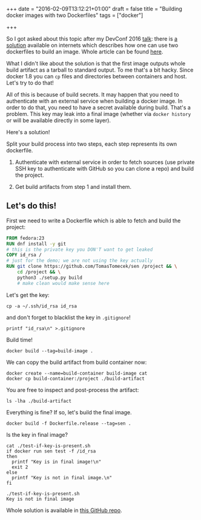 +++
date = "2016-02-09T13:12:21+01:00"
draft = false
title = "Building docker images with two Dockerfiles"
tags = ["docker"]

+++

So I got asked about this topic after my DevConf 2016
[talk](https://devconfcz2016.sched.org/event/5lzf/is-it-hard-to-build-a-docker-image):
there is [a
solution](https://github.com/docker/docker/issues/13490#issuecomment-156554857)
available on internets which describes how one can use two dockerfiles to build
an image. Whole article can be found [
here](http://resources.codeship.com/ebooks/continuous-integration-continuous-delivery-with-docker).

What I didn't like about the solution is that the first image outputs whole
build artifact as a tarball to standard output. To me that's a bit hacky. Since
docker 1.8 you can `cp` files and directories between containers and host.
Let's try to do that!

All of this is because of build secrets. It may happen that you need to
authenticate with an external service when building a docker image. In order to
do that, you need to have a secret available during build. That's a problem.
This key may leak into a final image (whether via `docker history` or will be
available directly in some layer).

Here's a solution!

Split your build process into two steps, each step represents its own dockerfile.

1. Authenticate with external service in order to fetch sources (use private
   SSH key to authenticate with GitHub so you can clone a repo) and build the
   project.

2. Get build artifacts from step 1 and install them.

<!--more-->

## Let's do this!

First we need to write a Dockerfile which is able to fetch and build the project:

```dockerfile
FROM fedora:23
RUN dnf install -y git
# this is the private key you DON'T want to get leaked
COPY id_rsa /
# just for the demo; we are not using the key actually
RUN git clone https://github.com/TomasTomecek/sen /project && \
    cd /project && \
    python3 ./setup.py build
    # make clean would make sense here
```

Let's get the key:

```shell
cp -a ~/.ssh/id_rsa id_rsa
```

and don't forget to blacklist the key in `.gitignore`!

```shell
printf "id_rsa\n" >.gitignore
```

Build time!

```
docker build --tag=build-image .
```

We can copy the build artifact from build container now:

```shell
docker create --name=build-container build-image cat
docker cp build-container:/project ./build-artifact
```

You are free to inspect and post-process the artifact:

```shell
ls -lha ./build-artifact
```

Everything is fine? If so, let's build the final image.

```shell
docker build -f Dockerfile.release --tag=sen .
```

Is the key in final image?

```shell
cat ./test-if-key-is-present.sh
if docker run sen test -f /id_rsa
then
  printf "Key is in final image!\n"
  exit 2
else
  printf "Key is not in final image.\n"
fi
```

```shell
./test-if-key-is-present.sh
Key is not in final image
```

Whole solution is available in [this GitHub repo](https://github.com/TomasTomecek/two-step-build).

